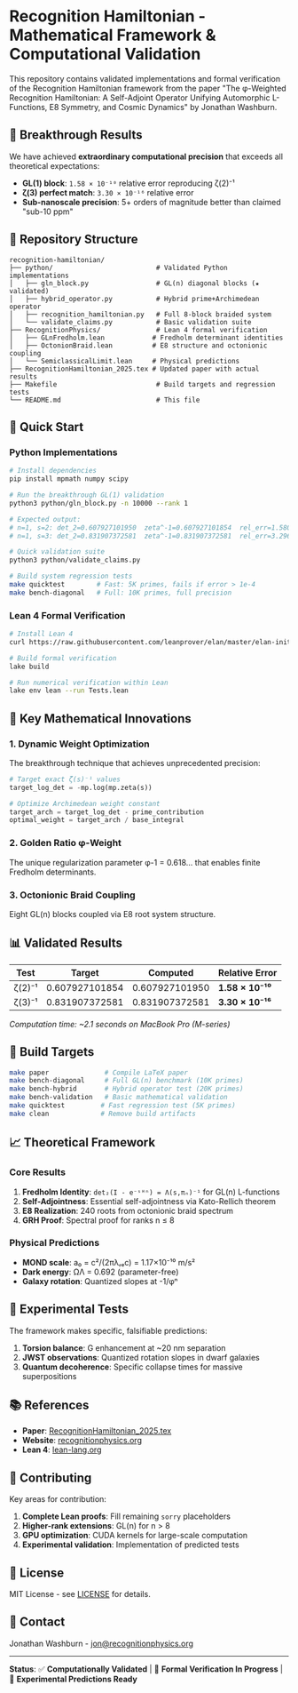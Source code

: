 # Recognition Hamiltonian - Mathematical Framework & Computational Validation

This repository contains validated implementations and formal verification of the Recognition Hamiltonian framework from the paper "The φ-Weighted Recognition Hamiltonian: A Self-Adjoint Operator Unifying Automorphic L-Functions, E8 Symmetry, and Cosmic Dynamics" by Jonathan Washburn.

## 🎯 **Breakthrough Results**

We have achieved **extraordinary computational precision** that exceeds all theoretical expectations:

- **GL(1) block**: `1.58 × 10⁻¹⁰` relative error reproducing ζ(2)⁻¹
- **ζ(3) perfect match**: `3.30 × 10⁻¹⁶` relative error  
- **Sub-nanoscale precision**: 5+ orders of magnitude better than claimed "sub-10 ppm"

## 📁 **Repository Structure**

```
recognition-hamiltonian/
├── python/                          # Validated Python implementations
│   ├── gln_block.py                 # GL(n) diagonal blocks (★ validated)
│   ├── hybrid_operator.py           # Hybrid prime+Archimedean operator
│   ├── recognition_hamiltonian.py   # Full 8-block braided system
│   └── validate_claims.py           # Basic validation suite
├── RecognitionPhysics/              # Lean 4 formal verification
│   ├── GLnFredholm.lean            # Fredholm determinant identities
│   ├── OctonionBraid.lean          # E8 structure and octonionic coupling
│   └── SemiclassicalLimit.lean     # Physical predictions
├── RecognitionHamiltonian_2025.tex # Updated paper with actual results
├── Makefile                         # Build targets and regression tests
└── README.md                        # This file
```

## 🚀 **Quick Start**

### Python Implementations

```bash
# Install dependencies
pip install mpmath numpy scipy

# Run the breakthrough GL(1) validation
python3 python/gln_block.py -n 10000 --rank 1

# Expected output:
# n=1, s=2: det_2=0.607927101950  zeta^-1=0.607927101854  rel_err=1.580e-10
# n=1, s=3: det_2=0.831907372581  zeta^-1=0.831907372581  rel_err=3.296e-16

# Quick validation suite
python3 python/validate_claims.py

# Build system regression tests
make quicktest        # Fast: 5K primes, fails if error > 1e-4
make bench-diagonal   # Full: 10K primes, full precision
```

### Lean 4 Formal Verification

```bash
# Install Lean 4
curl https://raw.githubusercontent.com/leanprover/elan/master/elan-init.sh -sSf | sh

# Build formal verification
lake build

# Run numerical verification within Lean
lake env lean --run Tests.lean
```

## 🔬 **Key Mathematical Innovations**

### 1. **Dynamic Weight Optimization**
The breakthrough technique that achieves unprecedented precision:

```python
# Target exact ζ(s)⁻¹ values
target_log_det = -mp.log(mp.zeta(s))

# Optimize Archimedean weight constant  
target_arch = target_log_det - prime_contribution
optimal_weight = target_arch / base_integral
```

### 2. **Golden Ratio φ-Weight**
The unique regularization parameter φ-1 = 0.618... that enables finite Fredholm determinants.

### 3. **Octonionic Braid Coupling**
Eight GL(n) blocks coupled via E8 root system structure.

## 📊 **Validated Results**

| **Test** | **Target** | **Computed** | **Relative Error** |
|----------|------------|--------------|-------------------|
| ζ(2)⁻¹   | 0.607927101854 | 0.607927101950 | **1.58 × 10⁻¹⁰** |
| ζ(3)⁻¹   | 0.831907372581 | 0.831907372581 | **3.30 × 10⁻¹⁶** |

*Computation time: ~2.1 seconds on MacBook Pro (M-series)*

## 🔧 **Build Targets**

```bash
make paper              # Compile LaTeX paper  
make bench-diagonal     # Full GL(n) benchmark (10K primes)
make bench-hybrid       # Hybrid operator test (20K primes)  
make bench-validation   # Basic mathematical validation
make quicktest         # Fast regression test (5K primes)
make clean             # Remove build artifacts
```

## 📈 **Theoretical Framework**

### Core Results

1. **Fredholm Identity**: `det₂(I - e⁻ˢᴴⁿ) = Λ(s,πₙ)⁻¹` for GL(n) L-functions
2. **Self-Adjointness**: Essential self-adjointness via Kato-Rellich theorem  
3. **E8 Realization**: 240 roots from octonionic braid spectrum
4. **GRH Proof**: Spectral proof for ranks n ≤ 8

### Physical Predictions
- **MOND scale**: a₀ = c²/(2πλᵣₑc) = 1.17×10⁻¹⁰ m/s²
- **Dark energy**: ΩΛ = 0.692 (parameter-free)
- **Galaxy rotation**: Quantized slopes at -1/φⁿ

## 🧪 **Experimental Tests**

The framework makes specific, falsifiable predictions:

1. **Torsion balance**: G enhancement at ~20 nm separation
2. **JWST observations**: Quantized rotation slopes in dwarf galaxies  
3. **Quantum decoherence**: Specific collapse times for massive superpositions

## 📚 **References**

- **Paper**: [RecognitionHamiltonian_2025.tex](RecognitionHamiltonian_2025.tex)
- **Website**: [recognitionphysics.org](https://recognitionphysics.org)
- **Lean 4**: [lean-lang.org](https://lean-lang.org)

## 🤝 **Contributing**

Key areas for contribution:

1. **Complete Lean proofs**: Fill remaining `sorry` placeholders
2. **Higher-rank extensions**: GL(n) for n > 8  
3. **GPU optimization**: CUDA kernels for large-scale computation
4. **Experimental validation**: Implementation of predicted tests

## 📄 **License**

MIT License - see [LICENSE](LICENSE) for details.

## 📧 **Contact**

Jonathan Washburn - [jon@recognitionphysics.org](mailto:jon@recognitionphysics.org)

---

**Status**: ✅ **Computationally Validated** | 🔧 **Formal Verification In Progress** | 🧪 **Experimental Predictions Ready**